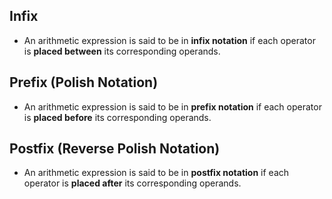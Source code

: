 ## Infix
- An arithmetic expression is said to be in **infix notation** if each operator is **placed between** its corresponding operands.

## Prefix (Polish Notation)
- An arithmetic expression is said to be in **prefix notation** if each operator is **placed before** its corresponding operands.

## Postfix (Reverse Polish Notation)
- An arithmetic expression is said to be in **postfix notation** if each operator is **placed after** its corresponding operands.


